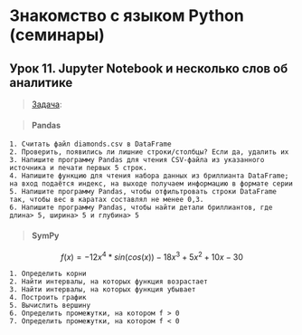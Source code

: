 # Знакомство с языком Python (семинары)
## Урок 11. Jupyter Notebook и несколько слов об аналитике

> [Задача](https://github.com/XYI7I/GeekBrains/tree/main/Geek/PythonStart/lesson10/main.ipynb): 

> #### Pandas

    1. Cчитать файл diamonds.csv в DataFrame
    2. Проверить, появились ли лишние строки/столбцы? Если да, удалить их
    3. Напишите программу Pandas для чтения CSV-файла из указанного источника и печати первых 5 строк.
    4. Напишите функцию для чтения набора данных из бриллианта DataFrame; на вход подаётся индекс, на выходе получаем информацию в формате серии
    5. Напишите программу Pandas, чтобы отфильтровать строки DataFrame так, чтобы вес в каратах составлял не менее 0,3.
    6. Напишите программу Pandas, чтобы найти детали бриллиантов, где длина> 5, ширина> 5 и глубина> 5

> #### SymPy

$$ f(x) = -12x^4*sin(cos(x)) - 18x^3+5x^2 + 10x - 30 $$
    
    1. Определить корни
    2. Найти интервалы, на которых функция возрастает
    3. Найти интервалы, на которых функция убывает
    4. Построить график
    5. Вычислить вершину
    6. Определить промежутки, на котором f > 0
    7. Определить промежутки, на котором f < 0
